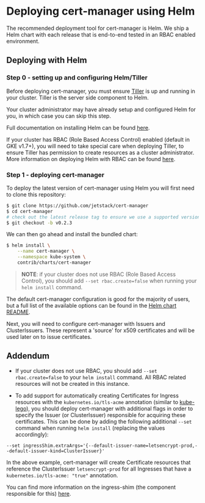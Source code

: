 # Deploying cert-manager using Helm

The recommended deployment tool for cert-manager is Helm. We ship a Helm chart
with each release that is end-to-end tested in an RBAC enabled environment.

## Deploying with Helm

### Step 0 - setting up and configuring Helm/Tiller

Before deploying cert-manager, you must ensure [Tiller](https://github.com/kubernetes/helm)
is up and running in your cluster. Tiller is the server side component to Helm.

Your cluster administrator may have already setup and configured Helm for you, in which case you can skip this step.

Full documentation on installing Helm can be found [here](https://github.com/kubernetes/helm/blob/master/docs/install.md).

If your cluster has RBAC (Role Based Access Control) enabled (default in GKE v1.7+), you will need to take
special care when deploying Tiller, to ensure Tiller has permission to create
resources as a cluster administrator. More information on deploying Helm with
RBAC can be found [here](https://github.com/kubernetes/helm/blob/master/docs/rbac.md).

### Step 1 - deploying cert-manager

To deploy the latest version of cert-manager using Helm you will first need to
clone this repository:

```bash
$ git clone https://github.com/jetstack/cert-manager
$ cd cert-manager
# check out the latest release tag to ensure we use a supported version of cert-manager
$ git checkout -b v0.2.3
```

We can then go ahead and install the bundled chart:

```bash
$ helm install \
    --name cert-manager \
    --namespace kube-system \
    contrib/charts/cert-manager
```

> **NOTE**: if your cluster does not use RBAC (Role Based Access Control), you should add `--set rbac.create=false` when running your `helm install` command.

The default cert-manager configuration is good for the majority of users, but a
full list of the available options can be found in the [Helm chart README](https://github.com/jetstack/cert-manager/blob/master/contrib/charts/cert-manager/README.md).

Next, you will need to configure cert-manager with Issuers and ClusterIssuers.
These represent a 'source' for x509 certificates and will be used later on to
issue certificates.

## Addendum

* If your cluster does not use RBAC, you should add `--set rbac.create=false` to
your `helm install` command. All RBAC related resources will not be created in
this instance.

* To add support for automatically creating Certificates for Ingress resources
with the `kubernetes.io/tls-acme` annotation (similar to [kube-lego](https://github.com/jetstack/kube-lego)),
you should deploy cert-manager with additional flags in order to specify the
Issuer (or ClusterIssuer) responsible for acquiring these certificates. This
can be done by adding the following additional `--set` command when running
`helm install` (replacing the values accordingly):

```
--set ingressShim.extraArgs='{--default-issuer-name=letsencrypt-prod,--default-issuer-kind=ClusterIssuer}'
```

In the above example, cert-manager will create Certificate resources that reference the ClusterIssuer `letsencrypt-prod` for all Ingresses that have a `kubernetes.io/tls-acme: "true"` annotation.

You can find more information on the ingress-shim (the component responsible
for this) [here](ingress-shim.md).
